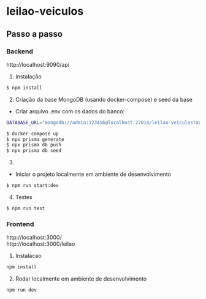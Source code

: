 leilao-veiculos
===

## Passo a passo

### Backend

http://localhost:9090/api  

1. Instalação
```bash
$ npm install
```

2. Criação da base MongoDB (usando docker-compose) e seed da base
- Criar arquivo .env com os dados do banco:
```bash
DATABASE_URL="mongodb://admin:123456@localhost:27014/leilao-veiculos?authSource=admin&directConnection=true&retryWrites=true&w=majority"
```

```bash
$ docker-compose up
$ npx prisma generate
$ npx prisma db push
$ npx prisma db seed
```

3. 
- Iniciar o projeto localmente em ambiente de desenvolvimento
```bash
$ npm run start:dev
```

4. Testes

```bash
$ npm run test
```

### Frontend

http://localhost:3000/  
http://localhost:3000/leilao

1. Instalacao
```bash
npm install
```

2. Rodar localmente em ambiente de desenvolvimento

```bash
npm run dev
```